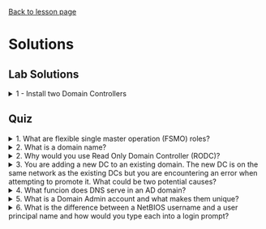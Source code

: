[Back to lesson page](README.md)

# Solutions
## Lab Solutions

<details><summary>1 - Install two Domain Controllers</summary>

After connecting to your lab server (DC1):
1. Install the AD DS Role
    1. From Server Manager, Manage > Add Roles and Features > Server Roles
    2. Select Active Directory Domain Services (include management tools)
    3. Click Next until you can click Install, wait for install to complete

2. Promote the first Domain Controller
    1. Select 'Add a new forest', and specify a new root domain name, next
    1. Create a DSRM password, next
    1. Skip the DNS registration screen
    1. (Optional) Customize the NetBIOS name
    1. Leave the Paths default, click next twice
    1. Ignore the warnings and Install

3. The server will restart, reconnect and validate that DNS and AD are both running

4. RDP from DC1 into DC2

5. Test network and DNS connectivity
    1. Ping DC1, do you get a reply?
    2. Ping the domain name you configured in step 2-1

6. DNS will not be working, open the network adapter settings and set the primary DNS server to the IP of DC1 you saw in step 5-1

7. Retest and validate DNS is working (step 5-2)

8. Redo step 1 on DC2

9. Promote DC2 as a domain controller
    1. Add to existing domain, specify your domain name from step 2-1
    1. Add the required credentials, click next
    1. Set a DSRM password, next
    1. Click next until you can click Install

10. After DC2 restarts, open AD Users and Computers and validate that DC2 is listed under Domain Controllers

11. Log into DC2 with domain credentials to confirm

</details>

## Quiz

<details><summary>1. What are flexible single master operation (FSMO) roles?</summary>
<br>

> FSMO roles identify which domain controller is responsible for certain domain functions that have to be managed or performed by a single domain controller. It is best practice to assign all FSMO roles to the same "primary" DC.
</details>

<details><summary>2. What is a domain name?</summary>
<br>

> A domain name, just like an internet domain name, is the DNS name used to identify your local Active Directory domain.
</details>

<details><summary>2. Why would you use Read Only Domain Controller (RODC)?</summary>
<br>

> RODCs should only be used in cases where a Domain Controller cannot be physically secured. It prevents someone from obtaining a complete copy of the Active Directory database through the physical hard drives.
</details>

<details><summary>3. You are adding a new DC to an existing domain. The new DC is on the same network as the existing DCs but you are encountering an error when attempting to promote it. What could be two potential causes?</summary>
<br>

> - There may be a firewall blocking communication to the existing DC
> - Your new DC may not be configured to use the AD Domain for DNS

</details>

<details><summary>4. What funcion does DNS serve in an AD domain?</summary>
<br>

> DNS resolution is required for ALL active directory operations. You cannot contact or interact with a domain controller without using DNS. Any login or authentication activity in active directory uses the AD domain name to look up a domain controller, without DNS working, the client would be unable to connect.
</details>

<details><summary>5. What is a Domain Admin account and what makes them unique?</summary>
<br>

> Domain admins are the most highly privileged accounts in an AD environment. A domain admin account can be used to gain access to any system connected to an AD domain. It is best practice to limit the use of these accounts to only domain administration tasks on the DCs themselves.
</details>

<details><summary>6. What is the difference between a NetBIOS username and a user principal name and how would you type each into a login prompt?</summary>
<br>

> A NetBIOS username is the old format that looks like `DOMAIN\user`, a user principal name is a modern format that looks like `user@domain.name`.
</details>
